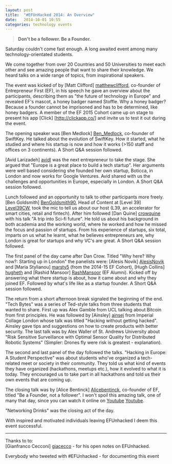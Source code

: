 ```yaml
---
layout: post
title:  "#EFUnHacked 2014: An Overview"
date:   2014-10-01 10:55
categories: technology events
---
```


>**Don't be a follower. Be a Founder.**  

Saturday couldn't come fast enough. A long awaited event among many technology-orientated students. 

We come together from over 20 Countries and 50 Universities to meet each other and see amazing people that want to share their knowledge. We heard talks on a wide range of topics, from inspirational speakers.

The event was kicked of by [Matt Clifford] [matthewclifford], co-founder of Entrepreneur First (EF), in his speech he gave an overview about the participants, describing them as "the future of technology in Europe" and revealed EF's mascot, a honey badger named Stoffle. Why a honey badger? Because a founder cannot be imprisoned and has to be determined, like honey badgers.  A member of the EF 2015 Cohort came up on stage to present his app [Click] [http://clickapp.co/] and invite us to test it out during the event.

The opening speaker was [Ben Medlock] [Ben_Medlock], co-founder of SwiftKey. He talked about the evolution of SwiftKey. How it started, what he studied and where his startup is now and how it works (>150 staff and offices on 3 continents). A Short Q&A session followed.

[Avid Larizadeh] [avidl] was the next entrepreneur to take the stage. She argued that "Europe is a great place to build a tech startup". Her arguments were well based considering she founded her own startup, Boticca, in London and now works for Google Ventures. Avid shared with us the challenges and opportunities in Europe, especially in London. A Short Q&A session followed.

Lunch followed and an opportunity to talk to other participants more freely. [Ben Goldsmith] [BenGoldsmith90], Head of Content at [Level 39] [Level39CW], took the mic to tell us about our host (L39, an accelerator for smart cities, retail and fintech). After him followed [Dan Quine] [crowquine] with his talk "A trip into Sci-fi future". He told us about his background in both academia and the working world, where he worked and how he missed the focus and passion of startups. From his experience of startups, six total, imparts on us what he learnt, what he believes entrepreneurs are, why London is great for startups and why VC's are great. A Short Q&A session followed.

The first panel of the day came after Dan Crow. Titled "Why here? Why now?: Starting up in London" the panelists were: [Alesis Novik] [AlesisNovik] and [Maria Stylianou] [marsty5] (from the 2014-15 EF Cohort), [Hugh Collins] [hugheth] and [Rashid Mansoor] [RashMansoor] (EF Alumni). Kicked off by answering what there startup is about, how it came about and why they joined EF. Followed by what's life like as a startup founder. A Short Q&A session followed.

The return from a short afternoon break signaled the beginning of the end. "Tech Bytes" was a series of Ted-style talks from three students that wanted to share. First up was Alex Gamble from UCL talking about Bitcoin from first principles. He was followed by [Ainsley] [ainsej] from Imperial Collage London whose talk was titled "Hacking without getting hacked". Ainsley gave tips and suggestions on how to create products with better security. The last talk was by Alex Waller of St. Andrews University about "Risk Sensitive Surveillance with Optimal Sensor Quality for Distributed Robotic Systems" (Simpler: Drones fly were risk is greatest - explanation).

The second and last panel of the day followed the talks. "Hacking in Europe: A Student Perspective" was about students who've organized a tech-related meet or society in their community. They told us what kind of events they have organized (hackathons, meetups etc.), how it evolved to what it is today. They encouraged us to take part in all hackathons and told us their own events that are coming up.

The closing talk was by [Alice Bentinck] [Alicebentinck], co-founder of EF, titled "Be a Founder, not a follower". I won't spoil this amazing talk, one of many that day, since you can watch it online on [Youtube] [Youtube].

"Networking Drinks" was the closing act of the day. 

With inspired and motivated individuals leaving EFUnhacked I deem this event successful.

-----

Thanks to to:  
[Gianfranco Cecconi] [giacecco] - for his open notes on EFUnhacked.

Everybody who tweeted with #EFUnhacked - for documenting this event



[Ben_Medlock]: https://twitter.com/Ben_Medlock
[matthewclifford]: https://twitter.com/Ben_Medlock
[avidl]: https://twitter.com/avidl
[BenGoldsmith90]:https://twitter.com/BenGoldsmith90
[crowquine]:https://twitter.com/crowquine
[hugheth]:https://twitter.com/hugheth
[Level39CW]:https://twitter.com/Level39CW
[RashMansoor]:https://twitter.com/RashMansoor
[marsty5]:https://twitter.com/marsty5
[AlesisNovik]:https://twitter.com/AlesisNovik
[ainsej]:https://twitter.com/ainsej
[Alicebentinck]:https://twitter.com/Alicebentinck
[Youtube]: http://youtu.be/s86Xvq9hEuM
[giacecco]: https://twitter.com/giacecco